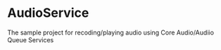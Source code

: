 # AudioService
The sample project for recoding/playing audio using Core Audio/Audiio Queue Services
